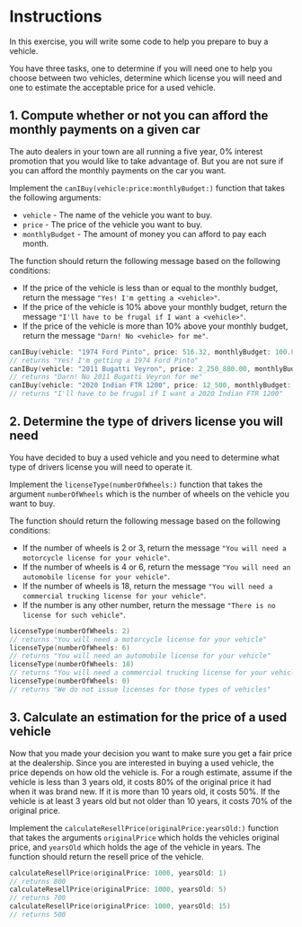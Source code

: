 # Instructions

In this exercise, you will write some code to help you prepare to buy a vehicle.

You have three tasks, one to determine if you will need one to help you choose between two vehicles, determine which license you will need and one to estimate the acceptable price for a used vehicle.

## 1. Compute whether or not you can afford the monthly payments on a given car

The auto dealers in your town are all running a five year, 0% interest promotion that you would like to take advantage of.
But you are not sure if you can afford the monthly payments on the car you want.

Implement the `canIBuy(vehicle:price:monthlyBudget:)` function that takes the following arguments:
- `vehicle` - The name of the vehicle you want to buy.
- `price` - The price of the vehicle you want to buy.
- `monthlyBudget` - The amount of money you can afford to pay each month.

The function should return the following message based on the following conditions:
- If the price of the vehicle is less than or equal to the monthly budget, return the message `"Yes! I'm getting a <vehicle>"`.
- If the price of the vehicle is 10% above your monthly budget, return the message `"I'll have to be frugal if I want a <vehicle>"`.
- If the price of the vehicle is more than 10% above your monthly budget, return the message `"Darn! No <vehicle> for me"`.

```swift
canIBuy(vehicle: "1974 Ford Pinto", price: 516.32, monthlyBudget: 100.00)
// returns "Yes! I'm getting a 1974 Ford Pinto"
canIBuy(vehicle: "2011 Bugatti Veyron", price: 2_250_880.00, monthlyBudget: 10000.00)
// returns "Darn! No 2011 Bugatti Veyron for me"
canIBuy(vehicle: "2020 Indian FTR 1200", price: 12_500, monthlyBudget: 200)
// returns "I'll have to be frugal if I want a 2020 Indian FTR 1200"
```

## 2. Determine the type of drivers license you will need

You have decided to buy a used vehicle and you need to determine what type of drivers license you will need to operate it.

Implement the `licenseType(numberOfWheels:)` function that takes the argument `numberOfWheels` which is the number of wheels on the vehicle you want to buy.

The function should return the following message based on the following conditions:
- If the number of wheels is 2 or 3, return the message `"You will need a motorcycle license for your vehicle"`.
- If the number of wheels is 4 or 6, return the message `"You will need an automobile license for your vehicle"`.
- If the number of wheels is 18, return the message `"You will need a commercial trucking license for your vehicle"`.
- If the number is any other number, return the message `"There is no license for such vehicle"`.

```swift
licenseType(numberOfWheels: 2)
// returns "You will need a motorcycle license for your vehicle"
licenseType(numberOfWheels: 6)
// returns "You will need an automobile license for your vehicle"
licenseType(numberOfWheels: 18)
// returns "You will need a commercial trucking license for your vehicle"
licenseType(numberOfWheels: 0)
// returns "We do not issue licenses for those types of vehicles"
```

## 3. Calculate an estimation for the price of a used vehicle

Now that you made your decision you want to make sure you get a fair price at the dealership.
Since you are interested in buying a used vehicle, the price depends on how old the vehicle is.
For a rough estimate, assume if the vehicle is less than 3 years old, it costs 80% of the original price it had when it was brand new.
If it is more than 10 years old, it costs 50%.
If the vehicle is at least 3 years old but not older than 10 years, it costs 70% of the original price.

Implement the `calculateResellPrice(originalPrice:yearsOld:)` function that takes the arguments `originalPrice` which holds the vehicles original price, and `yearsOld` which holds the age of the vehicle in years.
The function should return the resell price of the vehicle. 

```swift
calculateResellPrice(originalPrice: 1000, yearsOld: 1)
// returns 800
calculateResellPrice(originalPrice: 1000, yearsOld: 5)
// returns 700
calculateResellPrice(originalPrice: 1000, yearsOld: 15)
// returns 500
```
